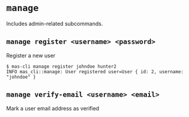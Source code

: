 # `manage`

Includes admin-related subcommands.

## `manage register <username> <password>`

Register a new user

```console
$ mas-cli manage register johndoe hunter2
INFO mas_cli::manage: User registered user=User { id: 2, username: "johndoe" }
```

## `manage verify-email <username> <email>`

Mark a user email address as verified
